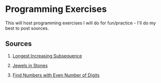 # Programming Exercises
This will host programming exercises I will do for fun/practice - I'll do my best to post sources.

## Sources
1. [Longest Increasing Subsequence](https://inst.eecs.berkeley.edu/~cs61a/sp19/hw/hw08/#q2)

2. [Jewels in Stones](https://leetcode.com/problems/jewels-and-stones/)

3. [Find Numbers with Even Number of Digits](https://leetcode.com/problems/find-numbers-with-even-number-of-digits/)
